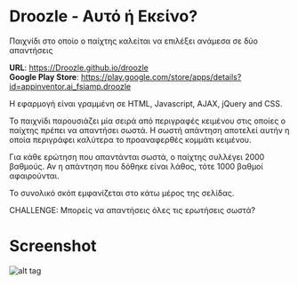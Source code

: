 # Droozle - Αυτό ή Εκείνο?

Παιχνίδι στο οποίο ο παίχτης καλείται να επιλέξει ανάμεσα σε δύο απαντήσεις

<b>URL</b>: https://Droozle.github.io/droozle<br>
<b>Google Play Store</b>: https://play.google.com/store/apps/details?id=appinventor.ai_fsiamp.droozle

H εφαρμογή είναι γραμμένη σε HTML, Javascript, AJAX, jQuery and CSS.

Το παιχνίδι παρουσιάζει μία σειρά από περιγραφές κειμένου στις οποίες ο παίχτης πρέπει να απαντήσει σωστά.
Η σωστή απάντηση αποτελεί αυτήν η οποία περιγράφει καλύτερα το προαναφερθές κομμάτι κειμένου.

Για κάθε ερώτηση που απαντάνται σωστά, ο παίχτης συλλέγει 2000 βαθμούς.
Αν η απάντηση που δόθηκε είναι λάθος, τότε 1000 βαθμοί αφαιρούνται.

Το συνολικό σκόπ εμφανίζεται στο κάτω μέρος της σελίδας.

CHALLENGE: Μπορείς να απαντήσεις όλες τις ερωτήσεις σωστά?

# Screenshot

![alt tag](https://raw.githubusercontent.com/Droozle/droozle/master/temple.png)
